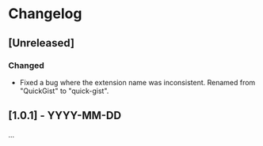 # Changelog

## [Unreleased]

### Changed

- Fixed a bug where the extension name was inconsistent. Renamed from "QuickGist" to "quick-gist".

## [1.0.1] - YYYY-MM-DD

...
